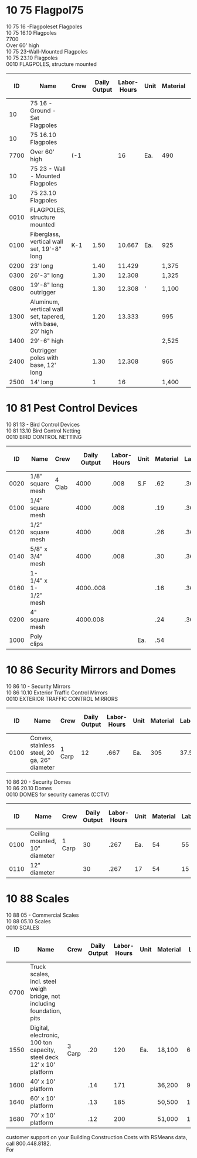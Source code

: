 # 10 75 Flagpol75

10 75 16 -Flagpoleset Flagpoles  
10 75 16.10 Flagpoles  
7700  
Over 60' high  
10 75 23-Wall-Mounted Flagpoles  
10 75 23.10 Flagpoles  
0010 FLAGPOLES, structure mounted  

| ID   | Name                                                                 | Crew   | Daily Output | Labor-Hours | Unit | Material | Labor | Equipment | Total  | Total Incl O&P |
|------|----------------------------------------------------------------------|--------|-------------|-------------|------|----------|-------|-----------|--------|---------------|
| 10   | 75 16 - Ground - Set Flagpoles                                       |        |             |             |      |          |       |           |        |               |
| 10   | 75 16.10 Flagpoles                                                   |        |             |             |      |          |       |           |        |               |
| 7700 | Over 60' high                                                        | (-1    |             | 16          | Ea.  | 490      | 860   |           | 1,350  | 1,800         |
| 10   | 75 23 - Wall - Mounted Flagpoles                                     |        |             |             |      |          |       |           |        |               |
| 10   | 75 23.10 Flagpoles                                                   |        |             |             |      |          |       |           |        |               |
| 0010 | FLAGPOLES, structure mounted                                         |        |             |             |      |          |       |           |        |               |
| 0100 | Fiberglass, vertical wall set, 19'-8" long                           | K-1    | 1.50        | 10.667      | Ea.  | 925      | 570   | 252       | 1,747  | 2,150         |
| 0200 | 23' long                                                             |        | 1.40        | 11.429      |      | 1,375    | 610   | 269       | 2,254  | 2,700         |
| 0300 | 26'-3" long                                                          |        | 1.30        | 12.308      |      | 1,325    | 655   | 290       | 2,270  | 2,775         |
| 0800 | 19'-8" long outrigger                                                |        | 1.30        | 12.308      | '    | 1,100    | 655   | 290       | 2,045  | 2,500         |
| 1300 | Aluminum, vertical wall set, tapered, with base, 20' high            |        | 1.20        | 13.333      |      | 995      | 710   | 315       | 2,020  | 2,500         |
| 1400 | 29'-6" high                                                          |        |             |             |      | 2,525    | 855   | 375       | 3,755  | 4,475         |
| 2400 | Outrigger poles with base, 12' long                                  |        | 1.30        | 12.308      |      | 965      | 655   | 290       | 1,910  | 2,350         |
| 2500 | 14' long                                                             |        | 1           | 16          |      | 1,400    | 855   | 375       | 2,630  | 3,225         |

# 10 81 Pest Control Devices

10 81 13 - Bird Control Devices  
10 81 13.10 Bird Control Netting  
0010 BIRD CONTROL NETTING  

| ID   | Name                        | Crew   | Daily Output | Labor-Hours | Unit | Material | Labor | Equipment | Total | Total Incl O&P |
|------|-----------------------------|--------|-------------|-------------|------|----------|-------|-----------|-------|---------------|
| 0020 | 1/8" square mesh            | 4 Clab | 4000        | .008        | S.F  | .62      | .36   |           | .98   | 1.22          |
| 0100 | 1/4" square mesh            |        | 4000        | .008        |      | .19      | .36   |           | .55   | .75           |
| 0120 | 1/2" square mesh            |        | 4000        | .008        |      | .26      | .36   |           | .62   | .83           |
| 0140 | 5/8" x 3/4" mesh            |        | 4000        | .008        |      | .30      | .36   |           | .66   | .87           |
| 0160 | 1-1/4" x 1-1/2" mesh        |        | 4000..008   |             |      | .16      | .36   |           | .52   | .72           |
| 0200 | 4" square mesh              |        | 4000.008    |             |      | .24      | .36   |           | .60   | .80           |
| 1000 | Poly clips                  |        |             |             | Ea.  | .54      |       |           | .54   | .59           |

# 10 86 Security Mirrors and Domes

10 86 10 - Security Mirrors  
10 86 10.10 Exterior Traffic Control Mirrors  
0010 EXTERIOR TRAFFIC CONTROL MIRRORS  

| ID   | Name                                              | Crew   | Daily Output | Labor-Hours | Unit | Material | Labor  | Equipment | Total   | Total Incl O&P |
|------|---------------------------------------------------|--------|-------------|-------------|------|----------|--------|-----------|---------|---------------|
| 0100 | Convex, stainless steel, 20 ga, 26" diameter      | 1 Carp | 12          | .667        | Ea.  | 305      | 37.50  |           | 342.50  | 390           |

10 86 20 - Security Domes  
10 86 20.10 Domes  
0010 DOMES for security cameras (CCTV)  

| ID   | Name                                 | Crew   | Daily Output | Labor-Hours | Unit | Material | Labor | Equipment | Total | Total Incl O&P |
|------|--------------------------------------|--------|-------------|-------------|------|----------|-------|-----------|-------|---------------|
| 0100 | Ceiling mounted, 10" diameter        | 1 Carp | 30          | .267        | Ea.  | 54       | 55    |           | 69    | 82            |
| 0110 | 12" diameter                         |        | 30          | .267        | 17   | 54       | 15    |           | 69    | 82            |

# 10 88 Scales

10 88 05 - Commercial Scales  
10 88 05.10 Scales  
0010 SCALES  

| ID   | Name                                                                 | Crew   | Daily Output | Labor-Hours | Unit | Material | Labor  | Equipment | Total   | Total Incl O&P |
|------|----------------------------------------------------------------------|--------|-------------|-------------|------|----------|--------|-----------|---------|---------------|
| 0700 | Truck scales, incl. steel weigh bridge, not including foundation, pits|        |             |             |      |          |        |           |         |               |
| 1550 | Digital, electronic, 100 ton capacity, steel deck 12' x 10' platform | 3 Carp | .20         | 120         | Ea.  | 18,100   | 6,750  |           | 24,850  | 30,100        |
| 1600 | 40' x 10' platform                                                   |        | .14         | 171         |      | 36,200   | 9,650  |           | 45,850  | 54,000        |
| 1640 | 60' x 10' platform                                                   |        | .13         | 185         |      | 50,500   | 10,400 |           | 60,900  | 71,000        |
| 1680 | 70' x 10' platform                                                   |        | .12         | 200         |      | 51,000   | 11,300 |           | 62,300  | 73,000        |

customer support on your Building Construction Costs with RSMeans data, call 800.448.8182.  
For